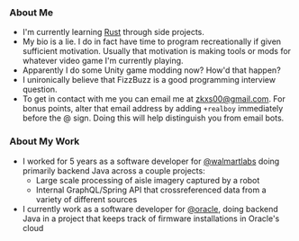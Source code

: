 ### About Me
- I'm currently learning [Rust](https://www.rust-lang.org/) through side projects.
- My bio is a lie. I do in fact have time to program recreationally if given sufficient motivation. Usually that motivation is making tools or mods for whatever video game I'm currently playing.
- Apparently I do some Unity game modding now? How'd that happen?
- I unironically believe that FizzBuzz is a good programming interview question.
- To get in contact with me you can email me at [zkxs00@gmail.com](mailto:zkxs00@gmail.com). For bonus points, alter that email address by adding `+realboy` immediately before the @ sign. Doing this will help distinguish you from email bots.

### About My Work
- I worked for 5 years as a software developer for [@walmartlabs](https://github.com/walmartlabs) doing primarily backend Java across a couple projects:
  - Large scale processing of aisle imagery captured by a robot
  - Internal GraphQL/Spring API that crossreferenced data from a variety of different sources
- I currently work as a software developer for [@oracle](https://github.com/oracle), doing backend Java in a project that keeps track of firmware installations in Oracle's cloud

<!--
**zkxs/zkxs** is a ✨ _special_ ✨ repository because its `README.md` (this file) appears on your GitHub profile.

Here are some ideas to get you started:

- 🔭 I’m currently working on ...
- 🌱 I’m currently learning ...
- 👯 I’m looking to collaborate on ...
- 🤔 I’m looking for help with ...
- 💬 Ask me about ...
- 📫 How to reach me: ...
- 😄 Pronouns: ...
- ⚡ Fun fact: ...
-->
